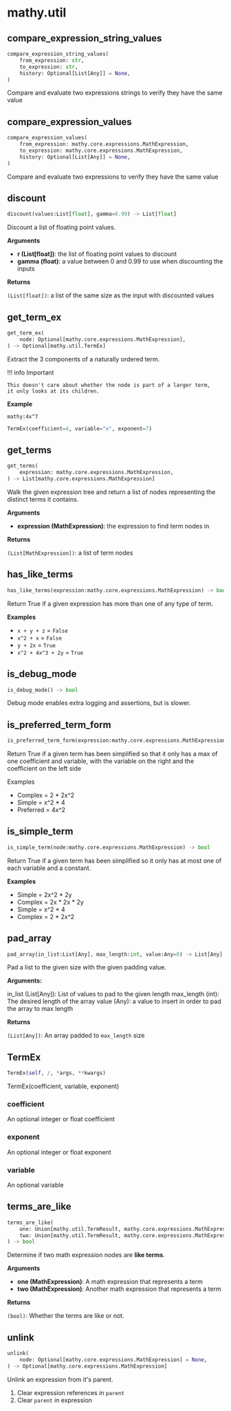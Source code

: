 # mathy.util

## compare_expression_string_values
```python
compare_expression_string_values(
    from_expression: str,
    to_expression: str,
    history: Optional[List[Any]] = None,
)
```
Compare and evaluate two expressions strings to verify they have the
same value
## compare_expression_values
```python
compare_expression_values(
    from_expression: mathy.core.expressions.MathExpression,
    to_expression: mathy.core.expressions.MathExpression,
    history: Optional[List[Any]] = None,
)
```
Compare and evaluate two expressions to verify they have the same value
## discount
```python
discount(values:List[float], gamma=0.99) -> List[float]
```
Discount a list of floating point values.

__Arguments__

- __r (List[float])__: the list of floating point values to discount
- __gamma (float)__: a value between 0 and 0.99 to use when discounting the inputs

__Returns__

`(List[float])`: a list of the same size as the input with discounted values

## get_term_ex
```python
get_term_ex(
    node: Optional[mathy.core.expressions.MathExpression],
) -> Optional[mathy.util.TermEx]
```
Extract the 3 components of a naturally ordered term.

!!! info Important

    This doesn't care about whether the node is part of a larger term,
    it only looks at its children.

__Example__


`mathy:4x^7`

```python
TermEx(coefficient=4, variable="x", exponent=7)
```

## get_terms
```python
get_terms(
    expression: mathy.core.expressions.MathExpression,
) -> List[mathy.core.expressions.MathExpression]
```
Walk the given expression tree and return a list of nodes
representing the distinct terms it contains.

__Arguments__

- __expression (MathExpression)__: the expression to find term nodes in

__Returns__

`(List[MathExpression])`: a list of term nodes

## has_like_terms
```python
has_like_terms(expression:mathy.core.expressions.MathExpression) -> bool
```
Return True if a given expression has more than one of any type of term.

__Examples__


- `x + y + z` = `False`
- `x^2 + x` = `False`
- `y + 2x` = `True`
- `x^2 + 4x^3 + 2y` = `True`

## is_debug_mode
```python
is_debug_mode() -> bool
```
Debug mode enables extra logging and assertions, but is slower.
## is_preferred_term_form
```python
is_preferred_term_form(expression:mathy.core.expressions.MathExpression) -> bool
```

Return True if a given term has been simplified so that it only has
a max of one coefficient and variable, with the variable on the right
and the coefficient on the left side

Examples

  - Complex   = 2 * 2x^2
  - Simple    = x^2 * 4
  - Preferred = 4x^2

## is_simple_term
```python
is_simple_term(node:mathy.core.expressions.MathExpression) -> bool
```
Return True if a given term has been simplified so it only has at
most one of each variable and a constant.

__Examples__

  - Simple = 2x^2 * 2y
  - Complex = 2x * 2x * 2y
  - Simple = x^2 * 4
  - Complex = 2 * 2x^2

## pad_array
```python
pad_array(in_list:List[Any], max_length:int, value:Any=0) -> List[Any]
```
Pad a list to the given size with the given padding value.

__Arguments:__

in_list (List[Any]): List of values to pad to the given length
max_length (int): The desired length of the array
value (Any): a value to insert in order to pad the array to max length

__Returns__

`(List[Any])`: An array padded to `max_length` size

## TermEx
```python
TermEx(self, /, *args, **kwargs)
```
TermEx(coefficient, variable, exponent)
### coefficient
An optional integer or float coefficient
### exponent
An optional integer or float exponent
### variable
An optional variable
## terms_are_like
```python
terms_are_like(
    one: Union[mathy.util.TermResult, mathy.core.expressions.MathExpression, typing_extensions.Literal[False]],
    two: Union[mathy.util.TermResult, mathy.core.expressions.MathExpression, typing_extensions.Literal[False]],
) -> bool
```
Determine if two math expression nodes are **like terms**.

__Arguments__

- __one (MathExpression)__: A math expression that represents a term
- __two (MathExpression)__: Another math expression that represents a term

__Returns__

`(bool)`: Whether the terms are like or not.

## unlink
```python
unlink(
    node: Optional[mathy.core.expressions.MathExpression] = None,
) -> Optional[mathy.core.expressions.MathExpression]
```
Unlink an expression from it's parent.

1. Clear expression references in `parent`
2. Clear `parent` in expression

